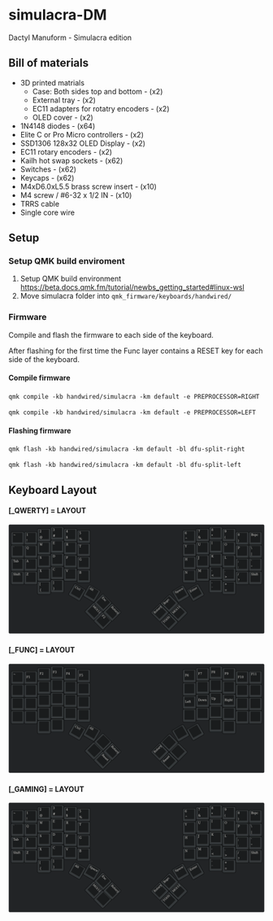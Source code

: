 # simulacra-DM
Dactyl Manuform - Simulacra edition


## Bill of materials

* 3D printed matrials
  * Case: Both sides top and bottom    - (x2)
  * External tray                      - (x2)
  * EC11 adapters for rotatry encoders - (x2)
  * OLED cover                         - (x2)
* 1N4148 diodes                        - (x64)
* Elite C or Pro Micro controllers     - (x2)
* SSD1306 128x32 OLED Display          - (x2)
* EC11 rotary encoders                 - (x2)
* Kailh hot swap sockets               - (x62)
* Switches                             - (x62)
* Keycaps                              - (x62)
* M4xD6.0xL5.5 brass screw insert      - (x10)
* M4 screw / #6-32 x 1/2 IN            - (x10)
* TRRS cable
* Single core wire

## Setup

### Setup QMK build enviroment
1. Setup QMK build environment https://beta.docs.qmk.fm/tutorial/newbs_getting_started#linux-wsl
2. Move simulacra folder into `qmk_firmware/keyboards/handwired/`

### Firmware
Compile and flash the firmware to each side of the keyboard.

After flashing for the first time the Func layer contains a RESET key for each side of the keyboard.
#### Compile firmware
`qmk compile -kb handwired/simulacra -km default -e PREPROCESSOR=RIGHT`

`qmk compile -kb handwired/simulacra -km default -e PREPROCESSOR=LEFT`

#### Flashing firmware
`qmk flash -kb handwired/simulacra -km default -bl dfu-split-right`

`qmk flash -kb handwired/simulacra -km default -bl dfu-split-left`

## Keyboard Layout
#### [_QWERTY] = LAYOUT
<img src="images/default-layout.png" width="850">

#### [_FUNC] = LAYOUT
<img src="images/func-layout.png" width="850">

#### [_GAMING] = LAYOUT
<img src="images/gaming-layout.png" width="850">

